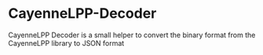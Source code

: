 # CayenneLPP-Decoder
CayenneLPP Decoder is a small helper to convert the binary format from the CayenneLPP library to JSON format
